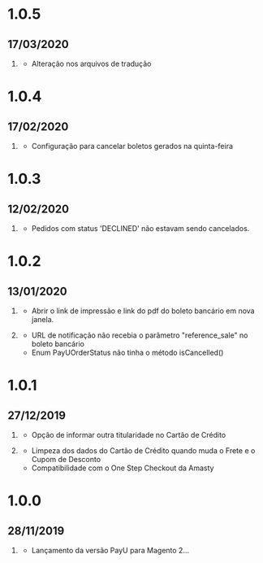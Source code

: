 # 1.0.5
## 17/03/2020

1. [](#changed)
    * Alteração nos arquivos de tradução
    
# 1.0.4
## 17/02/2020
1. [](#added)
    * Configuração para cancelar boletos gerados na quinta-feira
    
# 1.0.3
## 12/02/2020
1. [](#fixed)
    * Pedidos com status 'DECLINED' não estavam sendo cancelados.

# 1.0.2
## 13/01/2020
 
1. [](#added)
    * Abrir o link de impressão e link do pdf do boleto bancário em nova janela.

2. [](#fixed)
    * URL de notificação não recebia o parâmetro "reference_sale" no boleto bancário
    * Enum PayUOrderStatus não tinha o método isCancelled()
    
# 1.0.1
## 27/12/2019

1. [](#removed)
    * Opção de informar outra titularidade no Cartão de Crédito
    
2. [](#added)
    * Limpeza dos dados do Cartão de Crédito quando muda o Frete e o Cupom de Desconto
    * Compatibilidade com o One Step Checkout da Amasty
    
# 1.0.0
## 28/11/2019

1. [](#new)
    * Lançamento da versão PayU para Magento 2...